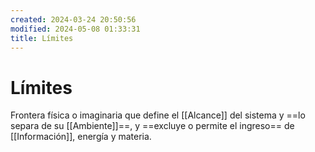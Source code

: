```yaml
---
created: 2024-03-24 20:50:56
modified: 2024-05-08 01:33:31
title: Límites
---
```


# Límites

Frontera física o imaginaria que define el [[Alcance]] del sistema y ==lo separa de su [[Ambiente]]==, y ==excluye o permite el ingreso== de [[Información]], energía y materia.
